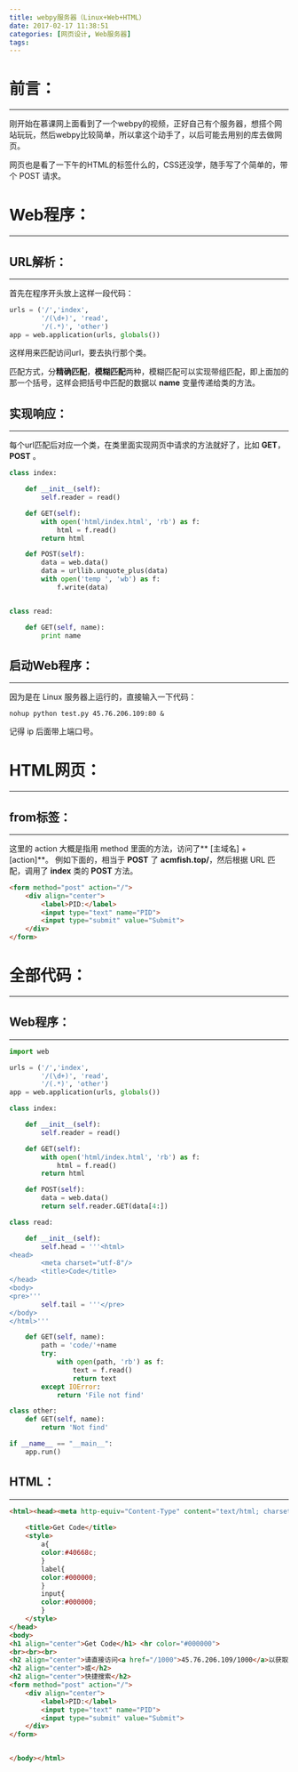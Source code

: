 ```yaml
---
title: webpy服务器（Linux+Web+HTML）
date: 2017-02-17 11:38:51
categories: [网页设计, Web服务器]
tags:
---
```

# 前言：
--------------
刚开始在慕课网上面看到了一个webpy的视频，正好自己有个服务器，想搭个网站玩玩，然后webpy比较简单，所以拿这个动手了，以后可能去用别的库去做网页。

网页也是看了一下午的HTML的标签什么的，CSS还没学，随手写了个简单的，带个 POST 请求。


# Web程序：
--------------------
## URL解析：
---------------
首先在程序开头放上这样一段代码：
```python
urls = ('/','index',
        '/(\d+)', 'read',
        '/(.*)', 'other')
app = web.application(urls, globals())
```
这样用来匹配访问url，要去执行那个类。

匹配方式，分**精确匹配**，**模糊匹配**两种，模糊匹配可以实现带组匹配，即上面加的那一个括号，这样会把括号中匹配的数据以 **name** 变量传递给类的方法。

## 实现响应：
--------------------
每个url匹配后对应一个类，在类里面实现网页中请求的方法就好了，比如 **GET**，**POST** 。

```python
class index:

    def __init__(self):
        self.reader = read()

    def GET(self):
        with open('html/index.html', 'rb') as f:
            html = f.read()
        return html

    def POST(self):
        data = web.data()
        data = urllib.unquote_plus(data)
        with open('temp ', 'wb') as f:
            f.write(data)


class read:

    def GET(self, name):
        print name

```
## 启动Web程序：
---------------
因为是在 Linux 服务器上运行的，直接输入一下代码：
```shell
nohup python test.py 45.76.206.109:80 &
```
记得 ip 后面带上端口号。

# HTML网页：
---------------
## from标签：
--------------
这里的 action 大概是指用 method 里面的方法，访问了** [主域名] + [action]**。
例如下面的，相当于 **POST** 了 **acmfish.top/**，然后根据 URL 匹配，调用了 **index** 类的 **POST** 方法。
```html
<form method="post" action="/">
	<div align="center">
		<label>PID:</label>
		<input type="text" name="PID">
		<input type="submit" value="Submit">
	</div>
</form>
```

# 全部代码：
--------------
## Web程序：
------------------
```python
import web

urls = ('/','index',
        '/(\d+)', 'read',
        '/(.*)', 'other')
app = web.application(urls, globals())

class index:

    def __init__(self):
        self.reader = read()

    def GET(self):
        with open('html/index.html', 'rb') as f:
            html = f.read()
        return html

    def POST(self):
        data = web.data()
        return self.reader.GET(data[4:])

class read:

    def __init__(self):
        self.head = '''<html>
<head>
        <meta charset="utf-8"/>
        <title>Code</title>
</head>
<body>
<pre>'''
        self.tail = '''</pre>
</body>
</html>'''

    def GET(self, name):
        path = 'code/'+name
        try:
            with open(path, 'rb') as f:
                text = f.read()
                return text
        except IOError:
            return 'File not find'

class other:
    def GET(self, name):
        return 'Not find'

if __name__ == "__main__":
    app.run()

```
## HTML：
-----------------
```html
<html><head><meta http-equiv="Content-Type" content="text/html; charset=UTF-8">
	
	<title>Get Code</title>
	<style>
		a{
		color:#40668c;
		}
		label{
		color:#000000;
		}
		input{
		color:#000000;
		}
	</style>
</head>
<body>
<h1 align="center">Get Code</h1> <hr color="#000000">
<br><br><br>
<h2 align="center">请直接访问<a href="/1000">45.76.206.109/1000</a>以获取PID为1000题目代码。</h2>
<h2 align="center">或</h2>
<h2 align="center">快捷搜索</h2>
<form method="post" action="/">
	<div align="center">
		<label>PID:</label>
		<input type="text" name="PID">
		<input type="submit" value="Submit">
	</div>
</form>


</body></html>

```